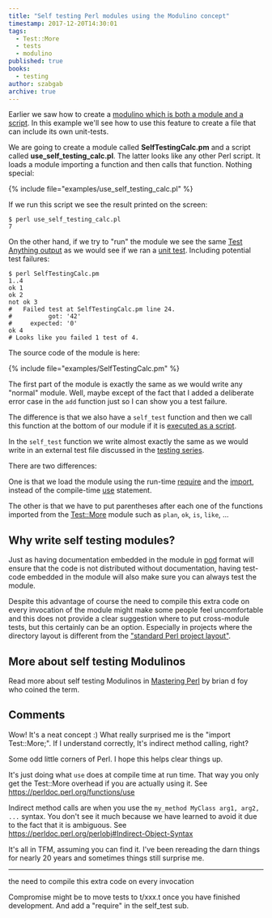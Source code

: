 ```yaml
---
title: "Self testing Perl modules using the Modulino concept"
timestamp: 2017-12-20T14:30:01
tags:
  - Test::More
  - tests
  - modulino
published: true
books:
  - testing
author: szabgab
archive: true
---
```



Earlier we saw how to create a [modulino which is both a module and a script](/modulino-both-script-and-module).  In this example we'll see how to use this feature to create a file that can include its own unit-tests.


We are going to create a module called **SelfTestingCalc.pm**  and a script called **use_self_testing_calc.pl**.
The latter looks like any other Perl script. It loads a module importing a function and then calls that function.
Nothing special:

{% include file="examples/use_self_testing_calc.pl" %}

If we run this script we see the result printed on the screen:
```
$ perl use_self_testing_calc.pl
7
```

On the other hand, if we try to "run" the module we see the same [Test Anything output](/tap-test-anything-protocol) as we would see if we ran a [unit test](/testing-a-simple-perl-module).
Including potential test failures:

```
$ perl SelfTestingCalc.pm
1..4
ok 1
ok 2
not ok 3
#   Failed test at SelfTestingCalc.pm line 24.
#          got: '42'
#     expected: '0'
ok 4
# Looks like you failed 1 test of 4.
```

The source code of the module is here:

{% include file="examples/SelfTestingCalc.pm" %}

The first part of the module is exactly the same as we would write any "normal" module.
Well, maybe except of the fact that I added a deliberate error case in the `add` function
just so I can show you a test failure.

The difference is that we also have a `self_test` function and then we call this function
at the bottom of our module if it is [executed as a script](/modulino-both-script-and-module).

In the `self_test` function we write almost exactly the same as we would write in an external
test file discussed in the [testing series](/testing).

There are two differences:

One is that we load the module using the run-time [require](/use-require-import) and the
[import](/use-require-import), instead of the compile-time [use](/use-require-import) statement.

The other is that we have to put parentheses after each one of the functions imported from the [Test::More](https://metacpan.org/pod/Test::More) module such as `plan`, `ok`, `is`, `like`, ...


## Why write self testing modules?

Just as having documentation embedded in the module in [pod](/pod-plain-old-documentation-of-perl) format will ensure that the code is not distributed without documentation, having test-code embedded in the module will also make sure you can always test the module.

Despite this advantage of course the need to compile this extra code on every invocation of the module might make some people feel uncomfortable and this does not provide a clear suggestion where to put cross-module tests, but this certainly can be an option. Especially in projects where the directory layout is different from the ["standard Perl project layout"](/distribution-directory-layout).


## More about self testing Modulinos

Read more about self testing Modulinos in
[Mastering Perl](https://www.amazon.com/gp/product/144939311X/?tag=szabgab-20) by brian d foy who coined the term.

## Comments

Wow! It's a neat concept :) What really surprised me is the "import Test::More;". If I understand correctly, It's indirect method calling, right?


Some odd little corners of Perl. I hope this helps clear things up.

It's just doing what `use` does at compile time at run time. That way you only get the Test::More overhead if you are actually using it. See https://perldoc.perl.org/functions/use

Indirect method calls are when you use the `my_method MyClass arg1, arg2, ...` syntax. You don't see it much because we have learned to avoid it due to the fact that it is ambiguous. See https://perldoc.perl.org/perlobj#Indirect-Object-Syntax

It's all in TFM, assuming you can find it. I've been rereading the darn things for nearly 20 years and sometimes things still surprise me.


<hr>

the need to compile this extra code on every invocation

Compromise might be to move tests to t/xxx.t once you have finished development. And add a "require" in the self_test sub.

